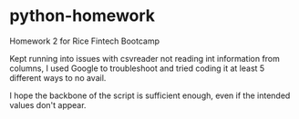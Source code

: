 # python-homework
Homework 2 for Rice Fintech Bootcamp

Kept running into issues with csvreader not reading int information from columns, I used Google to troubleshoot and tried coding it at least 5 different ways to no avail.

I hope the backbone of the script is sufficient enough, even if the intended values don't appear.
